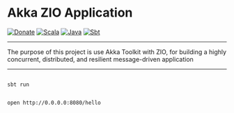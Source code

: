 # Akka ZIO Application

[![Donate](https://img.shields.io/badge/donate-PayPal-green.svg?logo=paypal)](https://www.paypal.com/cgi-bin/webscr?cmd=_donations&business=HE7K7HLJJBVWN&currency_code=EUR&source=url)
[![Scala](https://img.shields.io/badge/scala-2.13.3-red.svg?logo=scala&logoColor=red)](https://github.com/scala/scala/releases)
[![Java](https://img.shields.io/badge/jdk-11.0.7-orange.svg?logo=java&logoColor=white)](https://www.oracle.com/technetwork/java/javase/11all-relnotes-5013287.html)
[![Sbt](https://img.shields.io/badge/sbt-1.3.13-blue.svg?logo=sbt)](https://github.com/sbt/sbt/releases)

****

The purpose of this project is use Akka Toolkit with ZIO, 
for building a highly concurrent, distributed, and resilient message-driven application

****


```shell script

sbt run

```


```shell script

open http://0.0.0.0:8080/hello

```
